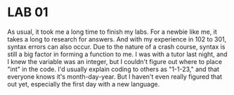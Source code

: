 # **LAB 01**

As usual, it took me a long time to finish my labs. For a newbie like me, it takes a long to research for answers. And with my experience in 102 to 301, syntax errors can also occur. Due to the nature of a crash course, syntax is still a big factor in forming a function to me. I was with a tutor last night, and I knew the variable was an integer, but I couldn't figure out where to place "int" in the code. I'd usually explain coding to others as "1-1-23," and that everyone knows it's month-day-year. But I haven't even really figured that out yet, especially the first day with a new language.